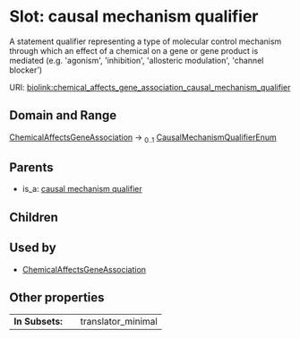 
# Slot: causal mechanism qualifier


A statement qualifier representing a type of molecular control mechanism through which an effect of a chemical on a gene or gene product is mediated (e.g. 'agonism', 'inhibition', 'allosteric modulation', 'channel blocker')

URI: [biolink:chemical_affects_gene_association_causal_mechanism_qualifier](https://w3id.org/biolink/chemical_affects_gene_association_causal_mechanism_qualifier)


## Domain and Range

[ChemicalAffectsGeneAssociation](ChemicalAffectsGeneAssociation.md) &#8594;  <sub>0..1</sub> [CausalMechanismQualifierEnum](CausalMechanismQualifierEnum.md)

## Parents

 *  is_a: [causal mechanism qualifier](causal_mechanism_qualifier.md)

## Children


## Used by

 * [ChemicalAffectsGeneAssociation](ChemicalAffectsGeneAssociation.md)

## Other properties

|  |  |  |
| --- | --- | --- |
| **In Subsets:** | | translator_minimal |

